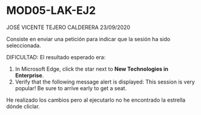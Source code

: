 # MOD05-LAK-EJ2
JOSÉ VICENTE TEJERO CALDERERA
23/09/2020

Consiste en enviar una petición para indicar que la sesión ha sido seleccionada.

DIFICULTAD:
El resultado esperado era: 
1.	In Microsoft Edge, click the star next to **New Technologies in Enterprise**.
2.	Verify that the following message alert is displayed: This session is very popular! Be sure to arrive early to get a seat.

He realizado los cambios pero al ejecutarlo no he encontrado la estrella dónde cliclar.
